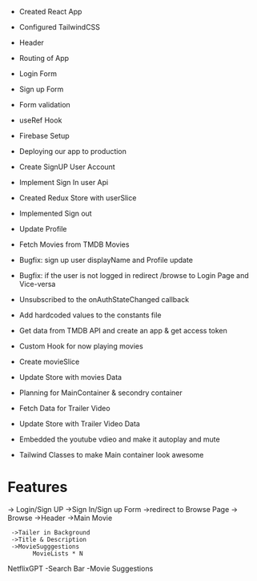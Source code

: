 - Created React App
- Configured TailwindCSS
- Header
- Routing of App
- Login Form
- Sign up Form
- Form validation
- useRef Hook
- Firebase Setup
- Deploying our app to production
- Create SignUP User Account
- Implement Sign In user Api
- Created Redux Store with userSlice
- Implemented Sign out
- Update Profile 
- Fetch Movies from TMDB Movies
- Bugfix: sign up user displayName and Profile update
- Bugfix: if the user is not logged in redirect /browse to Login Page and Vice-versa

- Unsubscribed to the onAuthStateChanged callback 
- Add hardcoded values to the constants file 
- Get data from TMDB API and create an app & get access token
- Custom Hook for now playing movies
- Create movieSlice
- Update Store with movies Data
- Planning for MainContainer & secondry container
- Fetch Data for Trailer Video
- Update Store with Trailer Video Data
- Embedded the youtube vdieo and make it autoplay and mute
- Tailwind Classes to make Main container look awesome



# Features
-> Login/Sign UP
    ->Sign In/Sign up Form
    ->redirect to Browse Page
-> Browse
  ->Header
  ->Main Movie

     ->Tailer in Background
     ->Title & Description
     ->MovieSugggestions
           MovieLists * N
NetflixGPT
  -Search Bar
  -Movie Suggestions



